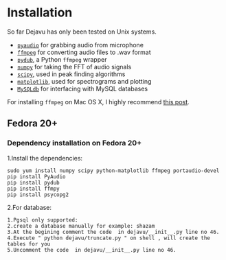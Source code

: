# Installation 

So far Dejavu has only been tested on Unix systems.

* [`pyaudio`](http://people.csail.mit.edu/hubert/pyaudio/) for grabbing audio from microphone
* [`ffmpeg`](https://github.com/FFmpeg/FFmpeg) for converting audio files to .wav format
* [`pydub`](http://pydub.com/), a Python `ffmpeg` wrapper
* [`numpy`](http://www.numpy.org/) for taking the FFT of audio signals
* [`scipy`](http://www.scipy.org/), used in peak finding algorithms
* [`matplotlib`](http://matplotlib.org/), used for spectrograms and plotting
* [`MySQLdb`](http://mysql-python.sourceforge.net/MySQLdb.html) for interfacing with MySQL databases

For installing `ffmpeg` on Mac OS X, I highly recommend [this post](http://jungels.net/articles/ffmpeg-howto.html).

## Fedora 20+

### Dependency installation on Fedora 20+

1.Install the dependencies:

    sudo yum install numpy scipy python-matplotlib ffmpeg portaudio-devel
    pip install PyAudio
    pip install pydub
    pip install ffmpy
    pip install psycopg2
    
2.For database: 
    
    1.Pgsql only supported:
    2.create a database manually for example: shazam
    3.At the begining comment the code  in dejavu/__init__.py line no 46.
    4.Execute " python dejavu/truncate.py " on shell , will create the tables for you
    5.Uncomment the code  in dejavu/__init__.py line no 46.

    
    


